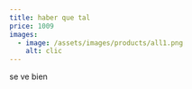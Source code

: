 ```yaml
---
title: haber que tal
price: 1009
images:
  - image: /assets/images/products/all1.png
    alt: clic
---
```

se ve bien
